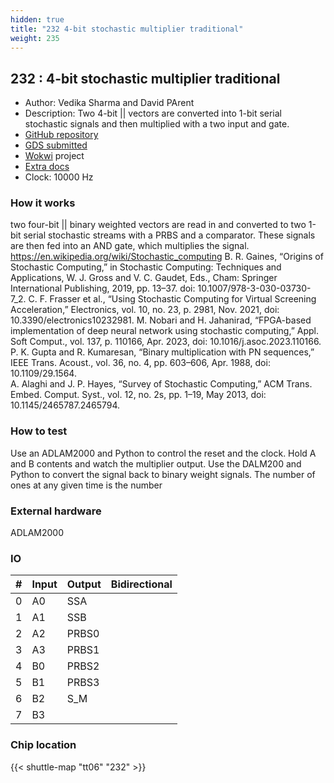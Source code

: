 ```yaml
---
hidden: true
title: "232 4-bit stochastic multiplier traditional"
weight: 235
---
```


## 232 : 4-bit stochastic multiplier traditional

* Author: Vedika Sharma and David PArent
* Description: Two 4-bit || vectors are converted into 1-bit serial stochastic signals and then multiplied with a two input and gate. 
* [GitHub repository](https://github.com/davidparent/tt06-woko-4bit-stocastic-muliplier-vedika-davidparent)
* [GDS submitted](https://github.com/davidparent/tt06-woko-4bit-stocastic-muliplier-vedika-davidparent/actions/runs/8650669892)
* [Wokwi](https://wokwi.com/projects/394888799427677185) project
* [Extra docs]()
* Clock: 10000 Hz

<!---

This file is used to generate your project datasheet. Please fill in the information below and delete any unused
sections.

You can also include images in this folder and reference them in the markdown. Each image must be less than
512 kb in size, and the combined size of all images must be less than 1 MB.
-->


### How it works

two four-bit || binary weighted vectors are read in and converted to two 1-bit serial stochastic streams with a PRBS and a comparator.  These signals are then fed into an AND gate, which multiplies the signal.  
https://en.wikipedia.org/wiki/Stochastic_computing
B. R. Gaines, “Origins of Stochastic Computing,” in Stochastic Computing: Techniques and Applications, W. J. Gross and V. C. Gaudet, Eds., Cham: Springer International Publishing, 2019, pp. 13–37. doi: 10.1007/978-3-030-03730-7_2.
C. F. Frasser et al., “Using Stochastic Computing for Virtual Screening Acceleration,” Electronics, vol. 10, no. 23, p. 2981, Nov. 2021, doi: 10.3390/electronics10232981.
M. Nobari and H. Jahanirad, “FPGA-based implementation of deep neural network using stochastic computing,” Appl. Soft Comput., vol. 137, p. 110166, Apr. 2023, doi: 10.1016/j.asoc.2023.110166.
P. K. Gupta and R. Kumaresan, “Binary multiplication with PN sequences,” IEEE Trans. Acoust., vol. 36, no. 4, pp. 603–606, Apr. 1988, doi: 10.1109/29.1564.  
A. Alaghi and J. P. Hayes, “Survey of Stochastic Computing,” ACM Trans. Embed. Comput. Syst., vol. 12, no. 2s, pp. 1–19, May 2013, doi: 10.1145/2465787.2465794.

### How to test

Use an ADLAM2000 and Python to control the reset and the clock. Hold A and B contents and watch the multiplier output. Use the DALM200 and Python to convert the signal back to binary weight signals.  The number of ones at any given time is the number

### External hardware

ADLAM2000


### IO

| #             | Input    | Output   | Bidirectional   |
| ------------- | -------- | -------- | --------------- |
| 0 | A0  | SSA  |         |
| 1 | A1  | SSB  |         |
| 2 | A2  | PRBS0  |         |
| 3 | A3  | PRBS1  |         |
| 4 | B0  | PRBS2  |         |
| 5 | B1  | PRBS3  |         |
| 6 | B2  | S_M  |         |
| 7 | B3  |   |         |


### Chip location

{{< shuttle-map "tt06" "232" >}}
